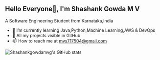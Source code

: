 ## Hello Everyone👋, I'm Shashank Gowda M V
A Software Engineering Student from Karnataka,India 

- 🌱 I’m currently learning Java,Python,Machine Learning,AWS & DevOps
- 📑 All my projects visible in GitHub
- 📫 How to reach me at mvs717504@gmail.com


![Shashankgowdamvg's GitHub stats](https://github-readme-stats.vercel.app/api?username=Shashankgowdamvg&show_icons=true)

